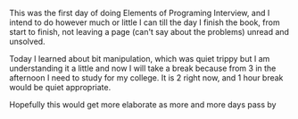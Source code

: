 This was the first day of doing Elements of Programing Interview, and I intend to
do however much or little I can till the day I finish the book, from start to finish,
not leaving a page (can't say about the problems) unread and unsolved.

Today I learned about bit manipulation, which was quiet trippy but I am understanding it a little
and now I will take a break because from 3 in the afternoon I need to study for my college. It
is 2 right now, and 1 hour break would be quiet appropriate.

Hopefully this would get more elaborate as more and more days pass by
